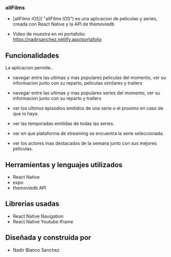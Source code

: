 ### allFilms

- [allFilms IOS]( "allFilms IOS") es una aplicacion de peliculas y series, creada con React Native y la API de themoviedb

- Video de muestra en mi portafolio: https://nadirsanchez.netlify.app/portafolio

## Funcionalidades

 La aplicacion permite..

- navegar entre las ultimas y mas populares peliculas del momento, ver su informacion junto con su reparto,  peliculas similares y trailers

- navegar entre las ultimas y mas populares series del momento, ver su informacion junto con su reparto y trailers

- ver los ultimos episodios emitidos de una serie o el proximo en caso de que lo haya.

- ver las temporadas emitidas de todas las series.

- ver en que plataforma de streaming se encuentra la serie seleccionada.

- ver los actores mas destacados de la semana junto con sus mejores peliculas.

## Herramientas y lenguajes utilizados

- React Native
- expo
- themoviedb API

## Librerias usadas

- React Native Navigation
- React Native Youtube Iframe

## Diseñada y construida por

- Nadir Blanco Sanchez